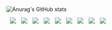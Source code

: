 ![Anurag's GitHub stats](https://github-readme-stats.vercel.app/api?username=MinSeok0123&&show_icons=true&theme=radical)
<div>
  <img src="https://img.shields.io/badge/HTML5-E34F26?style=flat-square&logo=HTML5&logoColor=white" style="margin-left:10px;">
  <img src="https://img.shields.io/badge/JavaScript-F7DF1E?style=flat-square&logo=JavaScript&logoColor=white" style="margin-left:10px;">
  <img src="https://img.shields.io/badge/Firebase-FFCA28?style=flat-square&logo=Firebase&logoColor=white" style="margin-left:10px;">
  <img src="https://img.shields.io/badge/PYTHON-3776AB?style=flat-square&logo=PYTHON&logoColor=white" style="margin-left:10px;">
  <img src="https://img.shields.io/badge/CSS3-1572B6?style=flat-square&logo=CSS3&logoColor=white" style="margin-left:10px;">
  <img src="https://img.shields.io/badge/Java-007396?style=flat-square&logo=Java&logoColor=white" style="margin-left:10px;">
  <img src="https://img.shields.io/badge/Arduino-00979D?style=flat-square&logo=Arduino&logoColor=white" style="margin-left:10px;">
  <img src="https://img.shields.io/badge/C-A8B9CC?style=flat-square&logo=C&logoColor=white" style="margin-left:10px;">
  <img src="https://img.shields.io/badge/Firebase-FFCA28?style=flat-square&logo=Firebase&logoColor=white" style="margin-left:10px;">
